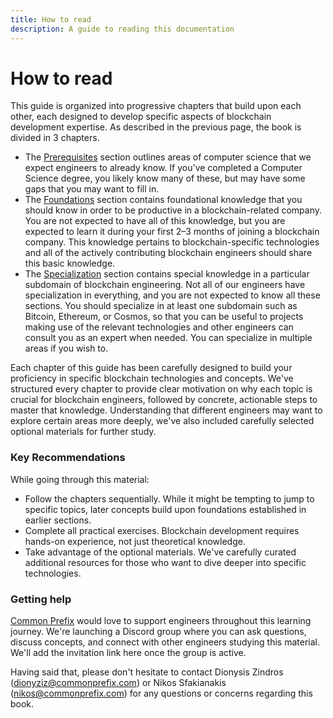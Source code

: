 ```yaml
---
title: How to read
description: A guide to reading this documentation
---
```


# How to read

This guide is organized into progressive chapters that build upon each other, each designed to develop specific aspects of blockchain development expertise. As described in the previous page, the book is divided in 3 chapters.

* The [Prerequisites](prerequisites/language-proficiency.md) section outlines areas of computer science that we expect engineers to already know. If you've completed a Computer Science degree, you likely know many of these, but may have some gaps that you may want to fill in.
* The [Foundations](foundations/blockchain-basics.md) section contains foundational knowledge that you should know in order to be productive in a blockchain-related company. You are not expected to have all of this knowledge, but you are expected to learn it during your first 2–3 months of joining a blockchain company. This knowledge pertains to blockchain-specific technologies and all of the actively contributing blockchain engineers should share this basic knowledge.
* The [Specialization](specialization/bitcoin.md) section contains special knowledge in a particular subdomain of blockchain engineering. Not all of our engineers have specialization in everything, and you are not expected to know all these sections. You should specialize in at least one subdomain such as Bitcoin, Ethereum, or Cosmos, so that you can be useful to projects making use of the relevant technologies and other engineers can consult you as an expert when needed. You can specialize in multiple areas if you wish to.

Each chapter of this guide has been carefully designed to build your proficiency in specific blockchain technologies and concepts. We've structured every chapter to provide clear motivation on why each topic is crucial for blockchain engineers, followed by concrete, actionable steps to master that knowledge. Understanding that different engineers may want to explore certain areas more deeply, we've also included carefully selected optional materials for further study.

### Key Recommendations

While going through this material:

* Follow the chapters sequentially. While it might be tempting to jump to specific topics, later concepts build upon foundations established in earlier sections.
* Complete all practical exercises. Blockchain development requires hands-on experience, not just theoretical knowledge.
* Take advantage of the optional materials. We've carefully curated additional resources for those who want to dive deeper into specific technologies.

### Getting help

[Common Prefix](https://commonprefix.com) would love to support engineers throughout this learning journey. We're launching a Discord group where you can ask questions, discuss concepts, and connect with other engineers studying this material. We'll add the invitation link here once the group is active.&#x20;

Having said that, please don't hesitate to contact Dionysis Zindros (dionyziz@commonprefix.com) or Nikos Sfakianakis (nikos@commonprefix.com) for any questions or concerns regarding this book.
